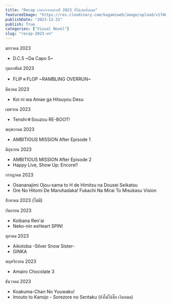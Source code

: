 ```yaml
---
title: "Recap เกมวางจำหน่ายปี 2023 ที่ได้เล่นทั้งหมด"
featuredImage: "https://res.cloudinary.com/kagamiweb/image/upload/v1746283874/blog.coregamehd.com/recap-2023-vn.jpg"
publishDate: "2023-12-31"
publish: True
categories: ["Visual Novel"]
slug: "recap-2023-vn"
---
```



มกราคม 2023
- D.C.5 ~Da Capo 5~

กุมภาพันธ์ 2023
- FLIP＊FLOP ~RAMBLING OVERRUN~

มีนาคม 2023
- Koi ni wa Amae ga Hitsuyou Desu

เมษายน 2023
- Tenshi☆Souzou RE-BOOT!

พฤษภาคม 2023
- AMBITIOUS MISSION After Episode 1

มิถุนายน 2023
- AMBITIOUS MISSION After Episode 2
- Happy Live, Show Up: Encore!!

กรกฎาคม 2023
- Osananajimi Ojou-sama to H de Himitsu na Dousei Seikatsu 
- Ore No Hitomi De Maruhadaka! Fukachi Na Mirai To Misukasu Vision

สิงหาคม 2023
{ไม่มี}

กันยายน 2023
- Koibana Ren'ai
- Neko-nin exHeart SPIN!

ตุลาคม 2023
- Aikotoba -Silver Snow Sister-
- GINKA

พฤศจิกายน 2023
- Amairo Chocolate 3

ธันวาคม 2023
- Koakuma-Chan No Yuuwaku!
- Imouto to Kanojo - Sorezore no Sentaku (ยังไม่ได้ซื้อ เงินหมด)
